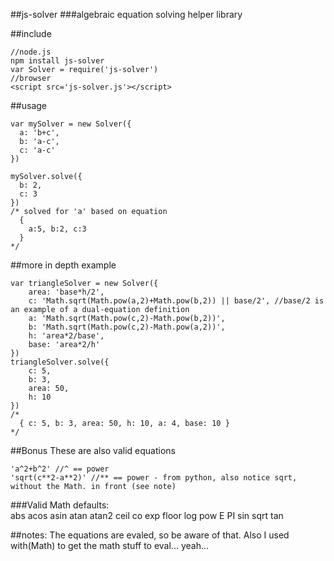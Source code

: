 ##js-solver
###algebraic equation solving helper library

##include
<pre><code>//node.js
npm install js-solver
var Solver = require('js-solver')
//browser
&lt;script src='js-solver.js'>&lt;/script>
</code></pre>


##usage
<pre><code>var mySolver = new Solver({
  a: 'b+c',
  b: 'a-c',
  c: 'a-c'
})

mySolver.solve({
  b: 2,
  c: 3
})
/* solved for 'a' based on equation
  {
    a:5, b:2, c:3
  }
*/
</code></pre>

##more in depth example
<pre><code>var triangleSolver = new Solver({
    area: 'base*h/2',
    c: 'Math.sqrt(Math.pow(a,2)+Math.pow(b,2)) || base/2', //base/2 is an example of a dual-equation definition
    a: 'Math.sqrt(Math.pow(c,2)-Math.pow(b,2))',
    b: 'Math.sqrt(Math.pow(c,2)-Math.pow(a,2))',
    h: 'area*2/base',
    base: 'area*2/h'
})
triangleSolver.solve({
    c: 5,
    b: 3,
    area: 50,
    h: 10
})
/*
  { c: 5, b: 3, area: 50, h: 10, a: 4, base: 10 }
*/
</code></pre>

##Bonus
These are also valid equations
<pre><code>'a^2+b^2' //^ == power
'sqrt(c**2-a**2)' //** == power - from python, also notice sqrt, without the Math. in front (see note)
</code></pre>
###Valid Math defaults:  
abs acos asin atan atan2 ceil co exp floor log pow E PI sin sqrt tan

##notes:
The equations are evaled, so be aware of that. Also I used with(Math) to get the math stuff to eval... yeah...
